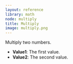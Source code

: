 ```yaml
---
layout: reference
library: math
node: multiply
title: Multiply
image: multiply.png
---
```

Multiply two numbers.

* **Value1**: The first value.
* **Value2**: The second value.
